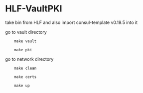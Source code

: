 # HLF-VaultPKI
take bin from HLF and also import consul-template v0.19.5 into it

go to vault directory

        make vault
  
        make pki
        
go to network directory

        make clean
        
        make certs
        
        make up
